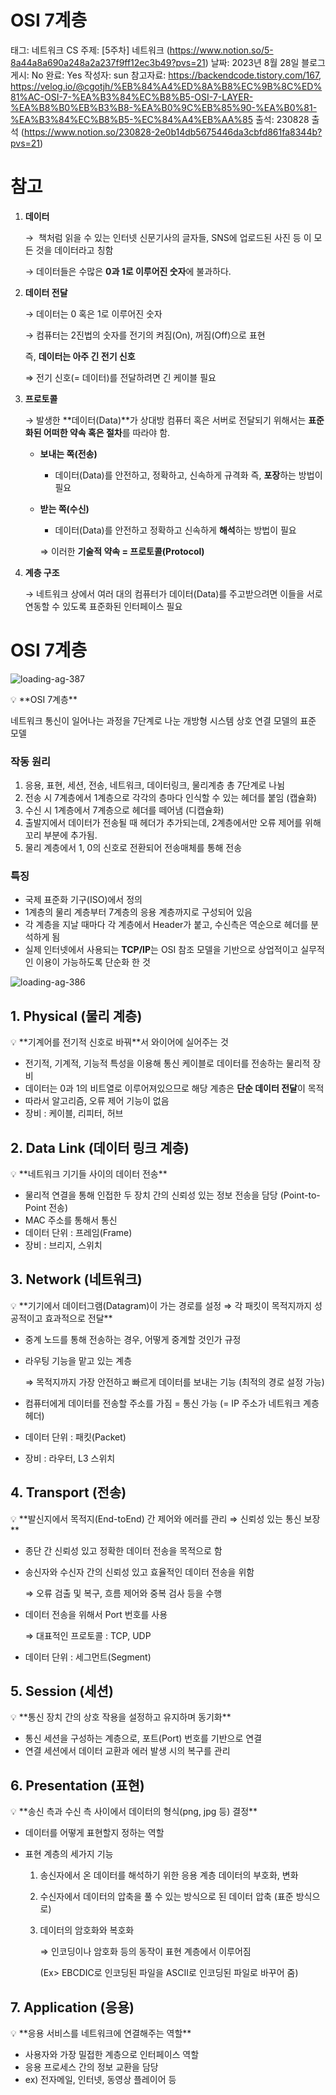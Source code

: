 # OSI 7계층

태그: 네트워크
CS 주제: [5주차] 네트워크 (https://www.notion.so/5-8a44a8a690a248a2a237f9ff12ec3b49?pvs=21)
날짜: 2023년 8월 28일
블로그 게시: No
완료: Yes
작성자: sun
참고자료: https://backendcode.tistory.com/167, https://velog.io/@cgotjh/%EB%84%A4%ED%8A%B8%EC%9B%8C%ED%81%AC-OSI-7-%EA%B3%84%EC%B8%B5-OSI-7-LAYER-%EA%B8%B0%EB%B3%B8-%EA%B0%9C%EB%85%90-%EA%B0%81-%EA%B3%84%EC%B8%B5-%EC%84%A4%EB%AA%85
출석: 230828 출석 (https://www.notion.so/230828-2e0b14db5675446da3cbfd861fa8344b?pvs=21)

# 참고

1. **데이터**
   
    →  책처럼 읽을 수 있는 인터넷 신문기사의 글자들, SNS에 업로드된 사진 등 이 모든 것을 데이터라고 칭함
   
    → 데이터들은 수많은 **0과 1로 이루어진 숫자**에 불과하다.

1. **데이터 전달**
   
    → 데이터는 0 혹은 1로 이루어진 숫자
   
    → 컴퓨터는 2진법의 숫자를 전기의 켜짐(On), 꺼짐(Off)으로 표현
   
    즉, **데이터는 아주 긴 전기 신호**
   
    ⇒ 전기 신호(= 데이터)를 전달하려면 긴 케이블 필요

1. **프로토콜**
   
    → 발생한 **데이터(Data)**가 상대방 컴퓨터 혹은 서버로 전달되기 위해서는 **표준화된 어떠한 약속 혹은 절차**를 따라야 함.
   
   - **보내는 쪽(전송)**
     
     - 데이터(Data)를 안전하고, 정확하고, 신속하게 규격화 즉, **포장**하는 방법이 필요
   
   - **받는 쪽(수신)**
     
     - 데이터(Data)를 안전하고 정확하고 신속하게 **해석**하는 방법이 필요
     
     ⇒ 이러한 **기술적 약속 = 프로토콜(Protocol)**

1. **계층 구조**
   
    → 네트워크 상에서 여러 대의 컴퓨터가 데이터(Data)를 주고받으려면 이들을 서로 연동할 수 있도록 표준화된 인터페이스 필요

# OSI 7계층

![loading-ag-387](OSI-7-layer_sun_assets/9694d17e8b77c9b6ef1fc5d7c3cd77c91521d5c3.png)

<aside>
💡 **OSI 7계층**

네트워크 통신이 일어나는 과정을 7단계로 나눈 개방형 시스템 상호 연결 모델의 표준 모델

</aside>

### 작동 원리

1. 응용, 표현, 세션, 전송, 네트워크, 데이터링크, 물리계층 총 7단계로 나뉨
2. 전송 시 7계층에서 1계층으로 각각의 층마다 인식할 수 있는 헤더를 붙임 (캡슐화)
3. 수신 시 1계층에서 7계층으로 헤더를 떼어냄 (디캡슐화)
4. 출발지에서 데이터가 전송될 때 헤더가 추가되는데, 2계층에서만 오류 제어를 위해 꼬리 부분에 추가됨.
5. 물리 계층에서 1, 0의 신호로 전환되어 전송매체를 통해 전송 

### 특징

- 국제 표준화 기구(ISO)에서 정의
- 1계층의 물리 계층부터 7계층의 응용 계층까지로 구성되어 있음
- 각 계층을 지날 때마다 각 계층에서 Header가 붙고, 수신측은 역순으로 헤더를 분석하게 됨
- 실제 인터넷에서 사용되는 **TCP/IP**는 OSI 참조 모델을 기반으로 상업적이고 실무적인 이용이 가능하도록 단순화 한 것

![loading-ag-386](OSI-7-layer_sun_assets/587fe1084eccf61406ef7cc508573a75bc9ccb35.png)

## 1. Physical (물리 계층)

<aside>
💡 **기계어를 전기적 신호로 바꿔**서 와이어에 실어주는 것

</aside>

- 전기적, 기계적, 기능적 특성을 이용해 통신 케이블로 데이터를 전송하는 물리적 장비
- 데이터는 0과 1의 비트열로 이루어져있으므로 해당 계층은 **단순 데이터 전달**이 목적
- 따라서 알고리즘, 오류 제어 기능이 없음
- 장비 : 케이블, 리피터, 허브

## 2. Data Link (데이터 링크 계층)

<aside>
💡 **네트워크 기기들 사이의 데이터 전송**

</aside>

- 물리적 연결을 통해 인접한 두 장치 간의 신뢰성 있는 정보 전송을 담당 (Point-to-Point 전송)
- MAC 주소를 통해서 통신
- 데이터 단위 : 프레임(Frame)
- 장비 : 브리지, 스위치

## 3. Network (네트워크)

<aside>
💡 **기기에서 데이터그램(Datagram)이 가는 경로를 설정 ⇒ 각 패킷이 목적지까지 성공적이고 효과적으로 전달**

</aside>

- 중계 노드를 통해 전송하는 경우, 어떻게 중계할 것인가 규정

- 라우팅 기능을 맡고 있는 계층
  
    ⇒ 목적지까지 가장 안전하고 빠르게 데이터를 보내는 기능 (최적의 경로 설정 가능)

- 컴퓨터에게 데이터를 전송할 주소를 가짐 = 통신 가능
  (= IP 주소가 네트워크 계층 헤더)

- 데이터 단위 : 패킷(Packet)

- 장비 : 라우터, L3 스위치

## 4. Transport (전송)

<aside>
💡 **발신지에서 목적지(End-toEnd) 간 제어와 에러를 관리 ⇒ 신뢰성 있는 통신 보장**

</aside>

- 종단 간 신뢰성 있고 정확한 데이터 전송을 목적으로 함

- 송신자와 수신자 간의 신뢰성 있고 효율적인 데이터 전송을 위함
  
    ⇒ 오류 검출 및 복구, 흐름 제어와 중복 검사 등을 수행

- 데이터 전송을 위해서 Port 번호를 사용
  
    ⇒ 대표적인 프로토콜 : TCP, UDP

- 데이터 단위 : 세그먼트(Segment)

## 5. Session (세션)

<aside>
💡 **통신 장치 간의 상호 작용을 설정하고 유지하며 동기화**

</aside>

- 통신 세션을 구성하는 계층으로, 포트(Port) 번호를 기반으로 연결
- 연결 세션에서 데이터 교환과 에러 발생 시의 복구를 관리

## 6. Presentation (표현)

<aside>
💡 **송신 측과 수신 측 사이에서 데이터의 형식(png, jpg 등) 결정**

</aside>

- 데이터를 어떻게 표현할지 정하는 역할

- 표현 계층의 세가지 기능
  
  1. 송신자에서 온 데이터를 해석하기 위한 응용 계층 데이터의 부호화, 변화
  
  2. 수신자에서 데이터의 압축을 풀 수 있는 방식으로 된 데이터 압축 (표준 방식으로)
  
  3. 데이터의 암호화와 복호화
     
      ⇒ 인코딩이나 암호화 등의 동작이 표현 계층에서 이루어짐
     
      (Ex> EBCDIC로 인코딩된 파일을 ASCII로 인코딩된 파일로 바꾸어 줌)

## 7. Application (응용)

<aside>
💡 **응용 서비스를 네트워크에 연결해주는 역할**

</aside>

- 사용자와 가장 밀접한 계층으로 인터페이스 역할
- 응용 프로세스 간의 정보 교환을 담당
- ex) 전자메일, 인터넷, 동영상 플레이어 등